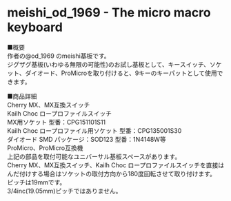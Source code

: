 # meishi_od_1969 - The micro macro keyboard
  
■概要  
作者の@od_1969 のmeishi基板です。  
ジグザグ基板(いわゆる無限の可能性)のお試し基板として、キースイッチ、ソケット、ダイオード、ProMicroを取り付けると、9キーのキーパットとして使用できます。  
  
■商品詳細  
Cherry MX、MX互換スイッチ  
Kailh Choc ロープロファイルスイッチ  
MX用ソケット 型番：CPG151101S11  
Kailh Choc ロープロファイル用ソケット 型番：CPG135001S30  
ダイオード SMD パッケージ：SOD123 型番：1N4148W等  
ProMicro、ProMicro互換機  
上記の部品を取付可能なユニバーサル基板スペースがあります。  
Cherry MX、MX互換スイッチ、Kailh Choc ロープロファイルスイッチを直接はんだ付けする場合はソケットの取付方向から180度回転させて取り付けます。  
ピッチは19mmです。  
3/4inc(19.05mm)ピッチではありません。  

